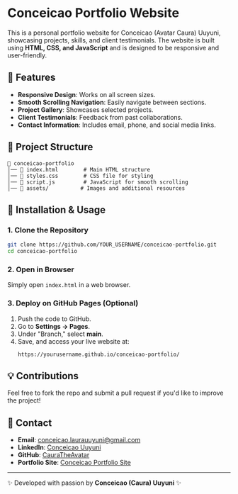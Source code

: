# Conceicao Portfolio Website

This is a personal portfolio website for Conceicao (Avatar Caura) Uuyuni, showcasing projects, skills, and client testimonials. The website is built using **HTML, CSS, and JavaScript** and is designed to be responsive and user-friendly.

## 🚀 Features
- **Responsive Design**: Works on all screen sizes.
- **Smooth Scrolling Navigation**: Easily navigate between sections.
- **Project Gallery**: Showcases selected projects.
- **Client Testimonials**: Feedback from past collaborations.
- **Contact Information**: Includes email, phone, and social media links.

## 📂 Project Structure
```
📁 conceicao-portfolio
│── 📄 index.html        # Main HTML structure
│── 📄 styles.css        # CSS file for styling
│── 📄 script.js         # JavaScript for smooth scrolling
│── 📁 assets/          # Images and additional resources
```

## 📜 Installation & Usage
### 1. Clone the Repository
```sh
git clone https://github.com/YOUR_USERNAME/conceicao-portfolio.git
cd conceicao-portfolio
```

### 2. Open in Browser
Simply open `index.html` in a web browser.

### 3. Deploy on GitHub Pages (Optional)
1. Push the code to GitHub.
2. Go to **Settings → Pages**.
3. Under "Branch," select **main**.
4. Save, and access your live website at:
   ```
   https://yourusername.github.io/conceicao-portfolio/
   ```

## 💡 Contributions
Feel free to fork the repo and submit a pull request if you'd like to improve the project!

## 📧 Contact
- **Email**: conceicao.laurauuyuni@gmail.com
- **LinkedIn**: [Conceicao Uuyuni](https://www.linkedin.com/in/conceicao-uuyuni-35a1a6200/)
- **GitHub**: [CauraTheAvatar](https://github.com/CauraTheAvatar)
- **Portfolio Site**: [Conceicao Portfolio Site](https://cauracreatez.my.canva.site/)

---
✨ Developed with passion by **Conceicao (Caura) Uuyuni** ✨
